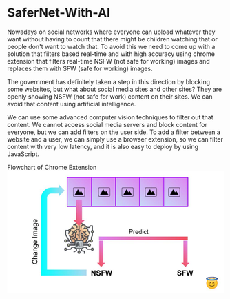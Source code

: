 # SaferNet-With-AI

Nowadays on social networks where everyone can upload whatever they want without having to count that there might be children watching that or people don't want to watch that. To avoid this we need to come up with a solution that filters based real-time and with high accuracy using chrome extension that filters real-time NSFW (not safe for working) images and replaces them with SFW (safe for working) images.

The government has definitely taken a step in this direction by blocking some websites, but what about social media sites and other sites? They are openly showing NSFW (not safe for work) content on their sites. We can avoid that content using artificial intelligence.

We can use some advanced computer vision techniques to filter out that content. We cannot access social media servers and block content for everyone, but we can add filters on the user side. To add a filter between a website and a user, we can simply use a browser extension, so we can filter content with very low latency, and it is also easy to deploy by using JavaScript.

Flowchart of Chrome Extension
![Flowchart](https://github.com/rushidarge/SaferNet-With-AI/blob/main/images/U41ntitled%20presentation.jpg)

